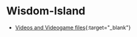 # Wisdom-Island

- [Videos and Videogame files](https://drive.google.com/drive/folders/1Ak78H8ggUIYDbSApd34Wxzwa0AnAQIHy?usp=sharing){:target="_blank"}
